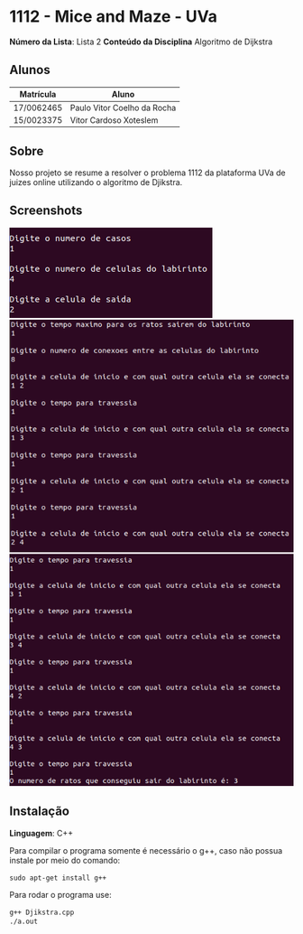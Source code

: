# 1112 - Mice and Maze - UVa

**Número da Lista**: Lista 2
**Conteúdo da Disciplina** Algoritmo de Dijkstra

## Alunos
|Matrícula | Aluno |
| -- | -- |
| 17/0062465  |  Paulo Vitor Coelho da Rocha |
| 15/0023375  |  Vitor Cardoso Xoteslem |

## Sobre 
Nosso projeto se resume a resolver o problema 1112 da plataforma UVa de juizes online utilizando o algoritmo de Djikstra.

## Screenshots
![Funcionamento1](/img/Interface1.png)
![Funcionamento2](/img/Interface2.png)
![Funcionamento3](/img/Interface3.png)

## Instalação 
**Linguagem**: C++

Para compilar o programa somente é necessário o g++, caso não possua instale por meio do comando:
```
sudo apt-get install g++
```
Para rodar o programa use:
```
g++ Djikstra.cpp
./a.out
```

